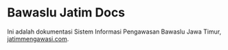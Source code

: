 # Bawaslu Jatim Docs

Ini adalah dokumentasi Sistem Informasi Pengawasan Bawaslu Jawa Timur, [jatimmengawasi.com](https://jatimmengawasi.com.com/).
